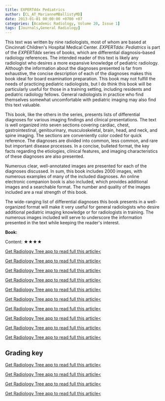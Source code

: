 ```yaml
---
title: EXPERTddx Pediatrics
author: [CL_AT_MarianneMBallistyMD]
date: 2013-01-01 00:00:00 +0700 +07
categories: [Academic Radiology, Volume 20, Issue 1]
tags: [Journals,General Radiology]
---
```

This text was written by nine radiologists, most of whom are based at Cincinnati Children's Hospital Medical Center. _EXPERTddx: Pediatrics_ is part of the _EXPERTddx_ series of books, which are differential diagnosis–based radiology references. The intended reader of this text is likely any radiologist who desires a more expansive knowledge of pediatric radiology. Although the information about the diagnoses presented is far from exhaustive, the concise description of each of the diagnoses makes this book ideal for board examination preparation. This book may not fulfill the needs of practicing pediatric radiologists, but I do think this book will be particularly useful for those in a training setting, including residents and pediatric radiology fellows. General radiologists in practice who find themselves somewhat uncomfortable with pediatric imaging may also find this text valuable.

This book, like the others in the series, presents lists of differential diagnoses for various imaging findings and clinical presentations. The text is well organized into seven sections covering cardiac, chest, gastrointestinal, genitourinary, musculoskeletal, brain, head, and neck, and spine imaging. The sections are conveniently color coded for quick reference. The diagnoses are divided into common, less common, and rare but important disease processes. In a concise, bulleted format, the key facts regarding the etiologies, clinical features, and imaging characteristics of these diagnoses are also presented.

Numerous clear, well-annotated images are presented for each of the diagnoses discussed. In sum, this book includes 2000 images, with numerous examples of many of the included diagnoses. An online electronic companion book is also included, which provides additional images and a searchable format. The number and quality of the images included are a real strength of this book.

The wide-ranging list of differential diagnoses this book presents in a well-organized format will make it very useful for general radiologists who desire additional pediatric imaging knowledge or for radiologists in training. The numerous images included will serve to underscore the information presented in the text while keeping the reader's interest.

**Book:**

Content: ★★★★

[Get Radiology Tree app to read full this article<](https://clinicalpub.com/app)

[Get Radiology Tree app to read full this article<](https://clinicalpub.com/app)

[Get Radiology Tree app to read full this article<](https://clinicalpub.com/app)

[Get Radiology Tree app to read full this article<](https://clinicalpub.com/app)

[Get Radiology Tree app to read full this article<](https://clinicalpub.com/app)

[Get Radiology Tree app to read full this article<](https://clinicalpub.com/app)

[Get Radiology Tree app to read full this article<](https://clinicalpub.com/app)

[Get Radiology Tree app to read full this article<](https://clinicalpub.com/app)

[Get Radiology Tree app to read full this article<](https://clinicalpub.com/app)

[Get Radiology Tree app to read full this article<](https://clinicalpub.com/app)

## Grading key

[Get Radiology Tree app to read full this article<](https://clinicalpub.com/app)

[Get Radiology Tree app to read full this article<](https://clinicalpub.com/app)

[Get Radiology Tree app to read full this article<](https://clinicalpub.com/app)

[Get Radiology Tree app to read full this article<](https://clinicalpub.com/app)